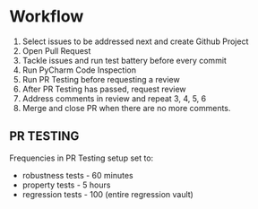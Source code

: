 # Workflow

1. Select issues to be addressed next and create Github Project
2. Open Pull Request
3. Tackle issues and run test battery before every commit
4. Run PyCharm Code Inspection
5. Run PR Testing before requesting a review
6. After PR Testing has passed, request review
7. Address comments in review and repeat 3, 4, 5, 6
8. Merge and close PR when there are no more comments.

## PR TESTING

Frequencies in PR Testing setup set to:
* robustness tests - 60 minutes
* property tests - 5 hours
* regression tests - 100 (entire regression vault)

